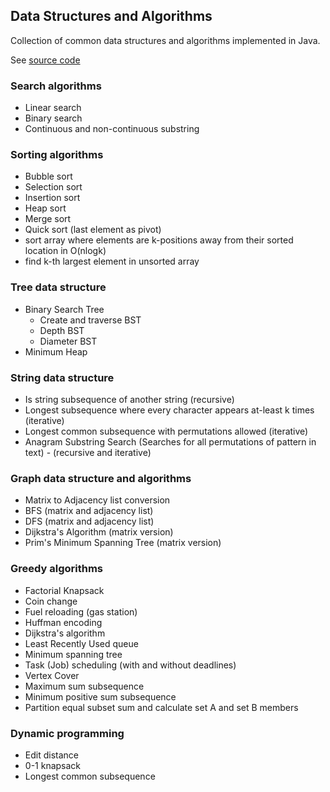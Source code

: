 ## Data Structures and Algorithms

Collection of common data structures and algorithms implemented in Java.

See <a href="src">source code</a>

### Search algorithms
- Linear search
- Binary search
- Continuous and non-continuous substring

### Sorting algorithms
- Bubble sort
- Selection sort
- Insertion sort
- Heap sort
- Merge sort
- Quick sort (last element as pivot)
- sort array where elements are k-positions away from their sorted location in O(nlogk)
- find k-th largest element in unsorted array

### Tree data structure
- Binary Search Tree
    - Create and traverse BST
    - Depth BST
    - Diameter BST
- Minimum Heap

### String data structure
- Is string subsequence of another string (recursive)
- Longest subsequence where every character appears at-least k times (iterative)
- Longest common subsequence with permutations allowed (iterative)
- Anagram Substring Search (Searches for all permutations of pattern in text) - (recursive and iterative)


### Graph data structure and algorithms
- Matrix to Adjacency list conversion
- BFS (matrix and adjacency list)
- DFS (matrix and adjacency list)
- Dijkstra's Algorithm (matrix version)
- Prim's Minimum Spanning Tree (matrix version)

### Greedy algorithms
- Factorial Knapsack
- Coin change
- Fuel reloading (gas station)
- Huffman encoding
- Dijkstra's algorithm
- Least Recently Used queue
- Minimum spanning tree
- Task (Job) scheduling (with and without deadlines)
- Vertex Cover
- Maximum sum subsequence
- Minimum positive sum subsequence
- Partition equal subset sum and calculate set A and set B members

### Dynamic programming
- Edit distance
- 0-1 knapsack
- Longest common subsequence
